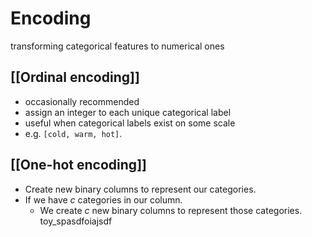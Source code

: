 # Encoding
transforming categorical features to numerical ones
## [[Ordinal encoding]]
- occasionally recommended
- assign an integer to each unique categorical label
- useful when categorical labels exist on some scale
- e.g. `[cold, warm, hot]`. 
## [[One-hot encoding]]
- Create new binary columns to represent our categories.
- If we have $c$ categories in our column.
    - We create $c$ new binary columns to represent those categories.
toy_spasdfoiajsdf